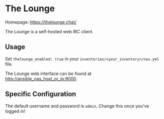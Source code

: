 # The Lounge

Homepage: <https://thelounge.chat/>

The Lounge is a self-hosted web IRC client.

## Usage

Set `thelounge_enabled: true` in your `inventories/<your_inventory>/nas.yml` file.

The Lounge web interface can be found at <http://ansible_nas_host_or_ip:9000>.

## Specific Configuration

The default username and password is `admin`. Change this once you've logged in!
